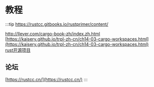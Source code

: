 # 教程

:::tip
<https://rustcc.gitbooks.io/rustprimer/content/>

<http://llever.com/cargo-book-zh/index.zh.html>
[https://kaisery.github.io/trpl-zh-cn/ch14-03-cargo-workspaces.html](https://kaisery.github.io/trpl-zh-cn/ch14-03-cargo-workspaces.html)  
[rust开源项目](https://hellogithub.com/periodical/category/Rust%20%E9%A1%B9%E7%9B%AE/)

## 论坛

[https://rustcc.cn/](https://rustcc.cn/)
:::
